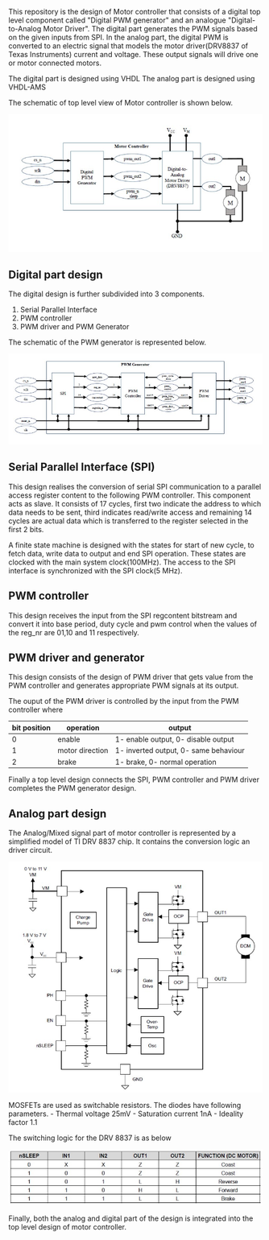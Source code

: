 
This repository is the design of Motor controller that consists of a digital top level component called "Digital PWM generator" and an analogue "Digital-to-Analog Motor Driver". The digital part generates the PWM signals based on the given inputs from SPI. In the analog part, the digital PWM is converted to an electric signal that models the motor driver(DRV8837 of Texas Instruments) current and voltage. These output signals will drive one or motor connected motors. 

The digital part is designed using VHDL
The analog part is designed using VHDL-AMS

The schematic of top level view of Motor controller is shown below.

![](motor_controller.jpg)

Digital part design
--------------------
The digital design is further subdivided into 3 components.

1. Serial Parallel Interface
2. PWM controller
3. PWM driver and PWM Generator

The schematic of the PWM generator is represented below.

![](PWM_generator.jpg)

Serial Parallel Interface (SPI)
-------------------------------
This design realises the conversion of serial SPI communication to a parallel access register content to the following PWM controller. This component acts as slave. It consists of 17 cycles, first two indicate the address to which data needs to be sent, third indicates read/write access and remaining 14 cycles are actual data which is transferred to the register selected in the first 2 bits.

A finite state machine is designed with the states for start of new cycle, to fetch data, write data to output and end SPI operation. These states are clocked with the main system clock(100MHz). The access to the SPI interface is synchronized with the SPI clock(5 MHz). 

PWM controller
--------------
This design receives the input from the SPI regcontent bitstream and convert it into base period, duty cycle and pwm control when the values of the reg_nr are 01,10 and 11 respectively. 

PWM driver and generator
------------------------
This design consists of the design of PWM driver that gets value from the PWM controller and generates appropriate PWM signals at its output. 

The ouput of the PWM driver is controlled by the input from the PWM controller where 

bit position |	operation	| output
-------------|------------------|-----------------------------------------
0	     |	enable		| 1- enable output, 0- disable output
1	     |	motor direction	| 1- inverted output, 0- same behaviour
2	     |	brake		| 1- brake, 0- normal operation

Finally a top level design connects the SPI, PWM controller and PWM driver completes the PWM generator design. 

Analog part design
------------------
The Analog/Mixed signal part of motor controller is represented by a simplified model of TI DRV 8837 chip. It contains the conversion logic an driver circuit.

![](DRV8837.jpg)

MOSFETs are used as switchable resistors.
The diodes have following parameters.
	- Thermal voltage 25mV
	- Saturation current 1nA
	- Ideality factor 1.1

The switching logic for the DRV 8837 is as below

![](switching_logic.jpg)

Finally, both the analog and digital part of the design is integrated into the top level design of motor controller.









